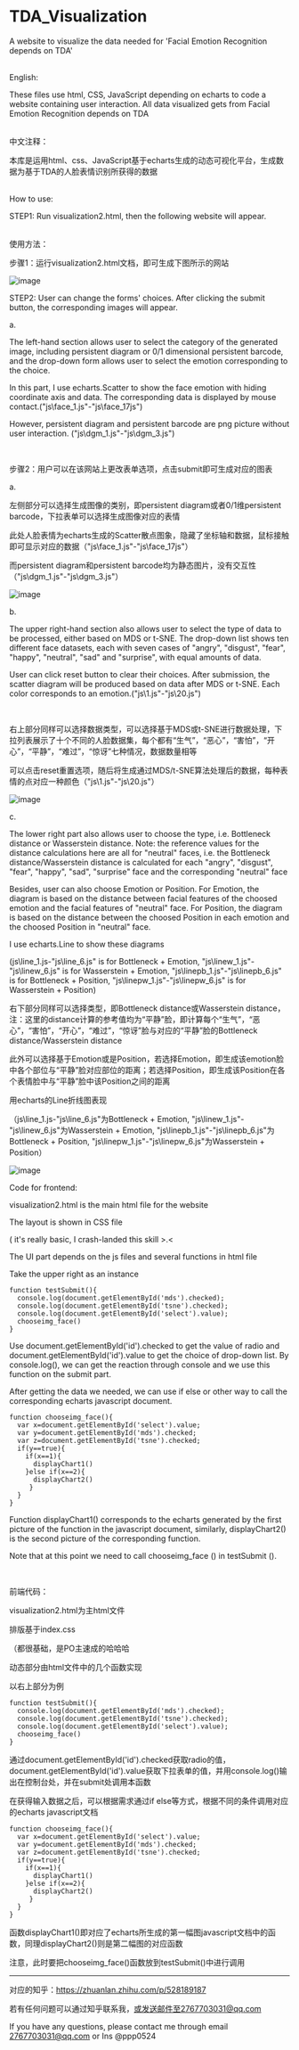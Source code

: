 # TDA_Visualization
A website to visualize the data needed for 'Facial Emotion Recognition depends on TDA'

 </br>
English:

These files use html, CSS, JavaScript depending on echarts to code a website containing user interaction. All data visualized gets from Facial Emotion Recognition depends on TDA
 
 </br>
中文注释：

本库是运用html、css、JavaScript基于echarts生成的动态可视化平台，生成数据为基于TDA的人脸表情识别所获得的数据

 </br>
How to use:

STEP1: Run visualization2.html, then the following website will appear.

 </br>
使用方法：

步骤1：运行visualization2.html文档，即可生成下图所示的网站


![image](https://user-images.githubusercontent.com/102588357/174073352-b0356464-b2d6-4363-9f11-1a85bcfd22a3.png)

STEP2: User can change the forms' choices. After clicking the submit button, the corresponding images will appear.

a.

The left-hand section allows user to select the category of the generated image, including persistent diagram or 0/1 dimensional persistent barcode, and the drop-down form allows user to select the emotion corresponding to the choice.

In this part, I use echarts.Scatter to show the face emotion with hiding coordinate axis and data. The corresponding data is displayed by mouse contact.("js\face_1.js"-"js\face_17js")

However, persistent diagram and persistent barcode are png picture without user interaction. ("js\dgm_1.js"-"js\dgm_3.js")

<br>


步骤2：用户可以在该网站上更改表单选项，点击submit即可生成对应的图表

a. 

左侧部分可以选择生成图像的类别，即persistent diagram或者0/1维persistent barcode，下拉表单可以选择生成图像对应的表情

此处人脸表情为echarts生成的Scatter散点图象，隐藏了坐标轴和数据，鼠标接触即可显示对应的数据（"js\face_1.js"-"js\face_17js"）

而persistent diagram和persistent barcode均为静态图片，没有交互性（"js\dgm_1.js"-"js\dgm_3.js"）

![image](https://user-images.githubusercontent.com/102588357/174074811-32d650ad-49bd-4e60-ad00-365cd2e8a86e.png)

b. 

The upper right-hand section also allows user to select the type of data to be processed, either based on MDS or t-SNE. The drop-down list shows ten different face datasets, each with seven cases of "angry", "disgust", "fear", "happy", "neutral", "sad" and "surprise", with equal amounts of data.

User can click reset button to clear their choices. After submission, the scatter diagram will be produced based on data after MDS or t-SNE. Each color corresponds to an emotion.("js\1.js"-"js\20.js")

<br>

右上部分同样可以选择数据类型，可以选择基于MDS或t-SNE进行数据处理，下拉列表展示了十个不同的人脸数据集，每个都有“生气”，“恶心”，“害怕”，“开心”，“平静”，“难过”，“惊讶”七种情况，数据数量相等

可以点击reset重置选项，随后将生成通过MDS/t-SNE算法处理后的数据，每种表情的点对应一种颜色（"js\1.js"-"js\20.js"）

![image](https://user-images.githubusercontent.com/102588357/174078086-ccfd8149-904f-425b-998f-f1a2f5687513.png)

c.

The lower right part also allows user to choose the type, i.e. Bottleneck distance or Wasserstein distance. Note: the reference values for the distance calculations here are all for "neutral" faces, i.e. the Bottleneck distance/Wasserstein distance is calculated for each "angry", "disgust", "fear", "happy", "sad", "surprise" face and the corresponding "neutral" face

Besides, user can also choose Emotion or Position. For Emotion, the diagram is based on the distance between facial features of the choosed emotion and the facial features of "neutral" face. For Position,  the diagram is based on the distance between the choosed Position in each emotion and the choosed Position in "neutral" face.

I use echarts.Line to show these diagrams

(js\line_1.js-"js\line_6.js" is for Bottleneck + Emotion, "js\linew_1.js"-"js\linew_6.js" is for Wasserstein + Emotion, "js\linepb_1.js"-"js\linepb_6.js" is for Bottleneck + Position, "js\linepw_1.js"-"js\linepw_6.js" is for Wasserstein + Position)
</br>


右下部分同样可以选择类型，即Bottleneck distance或Wasserstein distance，注：这里的distance计算的参考值均为“平静”脸，即计算每个“生气”，“恶心”，“害怕”，“开心”，“难过”，“惊讶”脸与对应的“平静”脸的Bottleneck distance/Wasserstein distance

此外可以选择基于Emotion或是Position，若选择Emotion，即生成该emotion脸中各个部位与“平静”脸对应部位的距离；若选择Position，即生成该Position在各个表情脸中与“平静”脸中该Position之间的距离

用echarts的Line折线图表现

（js\line_1.js-"js\line_6.js"为Bottleneck + Emotion, "js\linew_1.js"-"js\linew_6.js"为Wasserstein + Emotion, "js\linepb_1.js"-"js\linepb_6.js"为Bottleneck + Position, "js\linepw_1.js"-"js\linepw_6.js"为Wasserstein + Position）

![image](https://user-images.githubusercontent.com/102588357/174079714-80815f0f-9803-484b-821d-85fa0b853aba.png)


Code for frontend:

visualization2.html is the main html file for the website

The layout is shown in CSS file

( it's really basic, I crash-landed this skill >.<

The UI part depends on the js files and several functions in html file

Take the upper right as an instance

    function testSubmit(){  
      console.log(document.getElementById('mds').checked);
      console.log(document.getElementById('tsne').checked);
      console.log(document.getElementById('select').value);
      chooseimg_face()
    }
 
Use document.getElementById('id').checked to get the value of radio and document.getElementById('id').value to get the choice of drop-down list. By console.log(), we can get the reaction through console and we use this function on the submit part.

After getting the data we needed, we can use if else or other way to call the corresponding echarts javascript document.

    function chooseimg_face(){
      var x=document.getElementById('select').value;
      var y=document.getElementById('mds').checked;
      var z=document.getElementById('tsne').checked;
      if(y==true){
        if(x==1){
          displayChart1()
        }else if(x==2){
          displayChart2()
         }
      }
    }
  
Function displayChart1() corresponds to the echarts generated by the first picture of the function in the javascript document, similarly, displayChart2() is the second picture of the corresponding function.

Note that at this point we need to call chooseimg_face () in testSubmit ().

</br>

前端代码：

visualization2.html为主html文件

排版基于index.css

（都很基础，是PO主速成的哈哈哈

动态部分由html文件中的几个函数实现

以右上部分为例
     
    function testSubmit(){  
      console.log(document.getElementById('mds').checked);
      console.log(document.getElementById('tsne').checked);
      console.log(document.getElementById('select').value);
      chooseimg_face()
    }
 
通过document.getElementById('id').checked获取radio的值，document.getElementById('id').value获取下拉表单的值，并用console.log()输出在控制台处，并在submit处调用本函数

在获得输入数据之后，可以根据需求通过if else等方式，根据不同的条件调用对应的echarts javascript文档


    function chooseimg_face(){
      var x=document.getElementById('select').value;
      var y=document.getElementById('mds').checked;
      var z=document.getElementById('tsne').checked;
      if(y==true){
        if(x==1){
          displayChart1()
        }else if(x==2){
          displayChart2()
         }
      }
    }
    
  
函数displayChart1()即对应了echarts所生成的第一幅图javascript文档中的函数，同理displayChart2()则是第二幅图的对应函数

注意，此时要把chooseimg_face()函数放到testSubmit()中进行调用

---------------------------------------------------------------

对应的知乎：https://zhuanlan.zhihu.com/p/528189187

若有任何问题可以通过知乎联系我，或发送邮件至2767703031@qq.com

If you have any questions, please contact me through email 2767703031@qq.com or Ins @ppp0524
